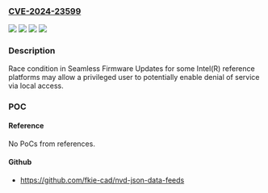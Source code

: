 ### [CVE-2024-23599](https://cve.mitre.org/cgi-bin/cvename.cgi?name=CVE-2024-23599)
![](https://img.shields.io/static/v1?label=Product&message=Seamless%20Firmware%20Updates%20for%20some%20Intel%C3%82%C2%AE%20reference%20platforms&color=blue)
![](https://img.shields.io/static/v1?label=Version&message=See%20references%20&color=brightgreen)
![](https://img.shields.io/static/v1?label=Vulnerability&message=Concurrent%20Execution%20using%20Shared%20Resource%20with%20Improper%20Synchronization%20('Race%20Condition')&color=brightgreen)
![](https://img.shields.io/static/v1?label=Vulnerability&message=denial%20of%20service&color=brightgreen)

### Description

Race condition in Seamless Firmware Updates for some Intel(R) reference platforms may allow a privileged user to potentially enable denial of service via local access.

### POC

#### Reference
No PoCs from references.

#### Github
- https://github.com/fkie-cad/nvd-json-data-feeds

